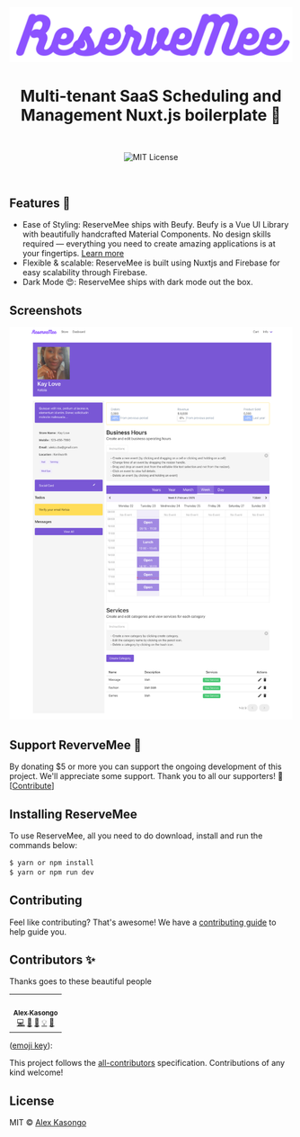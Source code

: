 ![alt text](https://github.com/alexkasongo/reservemee/blob/master/assets/images/logo.png?raw=true)

<h1 align="center">Multi-tenant SaaS Scheduling and Management Nuxt.js boilerplate 🌱</h1>

<br>

<p align="center">
  <img alt="MIT License" src="https://img.shields.io/github/license/chakra-ui/chakra-ui"/>
  </a>
</p>
<br />

## Features 🚀

-   Ease of Styling: ReserveMee ships with Beufy. Beufy is a Vue UI Library with beautifully handcrafted Material Components. No design skills required — everything you need to create amazing applications is at your fingertips.
    [Learn more](https://Beufyjs.com/en/)
-   Flexible & scalable: ReserveMee is built using Nuxtjs and Firebase for easy scalability through Firebase.
-   Dark Mode 😍: ReserveMee ships with dark mode out the box.

## Screenshots

![alt text](https://github.com/alexkasongo/reservemee/blob/master/assets/images/dashboard.png?raw=true)

## Support ReverveMee 💖

By donating \$5 or more you can support the ongoing development of this project.
We'll appreciate some support. Thank you to all our supporters! 🙏
[[Contribute](https://www.buymeacoffee.com/alexkasongo)]

## Installing ReserveMee

To use ReserveMee, all you need to do download, install and run the commands below:

```sh
$ yarn or npm install
$ yarn or npm run dev
```

## Contributing

Feel like contributing? That's awesome! We have a
[contributing guide](./CONTRIBUTING.md) to help guide you.

## Contributors ✨

Thanks goes to these beautiful people

<!-- ALL-CONTRIBUTORS-LIST:START - Do not remove or modify this section -->
<!-- prettier-ignore-start -->
<!-- markdownlint-disable -->
<table>
  <tr>
    <td align="center"><a href="https://github.com/alexkasongo"><img src="https://avatars2.githubusercontent.com/u/43553652?s=460&u=164e6aa65f5640ff9ff5ffc9b737458fa5002bfb&v=4" width="64px;" alt=""/><br /><sub><b>Alex Kasongo</b></sub></a><br /><a href="https://github.com/reservemee/reservemee/commits?author=alexkasongo" title="Code">💻</a> <a href="#maintenance-alexkasongo" title="Maintenance">🚧</a> <a href="https://github.com/reservemee/reservemee/commits?author=alexkasongo" title="Documentation">📖</a> <a href="#example-alexkasongo" title="Examples">💡</a> <a href="#design-alexkasongo" title="Design">🎨</a></td>
    
  
</table>

<!-- markdownlint-restore -->
<!-- prettier-ignore-end -->

<!-- ALL-CONTRIBUTORS-LIST:END -->

([emoji key](https://allcontributors.org/docs/en/emoji-key)):

This project follows the
[all-contributors](https://github.com/all-contributors/all-contributors)
specification. Contributions of any kind welcome!

## License

MIT © [Alex Kasongo](https://github.com/alexkasongo)
